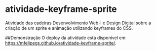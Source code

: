# atividade-keyframe-sprite
Atividade das cadeiras Desenvolvimento Web-I e Design Digital sobre a criação de um sprite e animação utilizando keyframes do CSS.

##Demonstração
O deploy da atividade está disponível em https://mfelipegs.github.io/atividade-keyframe-sprite/.
